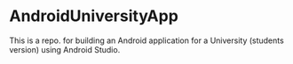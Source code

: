 # AndroidUniversityApp
This is a repo. for building an Android application for a University (students version) using Android Studio.
